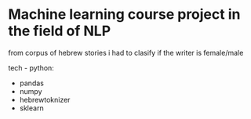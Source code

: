 # Machine learning course project in the field of NLP

from corpus of hebrew stories i had to clasify if the writer is female/male

tech - python:
- pandas
- numpy
- hebrewtoknizer
- sklearn
 

